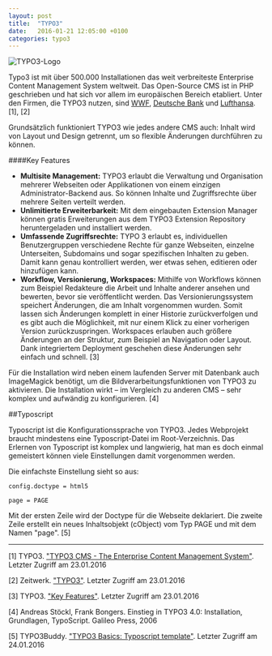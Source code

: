 ```yaml
---
layout: post
title:  "TYPO3"
date:   2016-01-21 12:05:00 +0100
categories: typo3
---
```


![TYPO3-Logo](http://www.typo3-probleme.de/wp-content/uploads/2015/01/typo3_signet.png)

Typo3 ist mit über 500.000 Installationen das weit verbreiteste Enterprise Content Management System weltweit. Das Open-Source CMS ist in PHP geschrieben und hat sich vor allem im europäischen Bereich etabliert. Unter den Firmen, die TYPO3 nutzen, sind [WWF](http://www.worldwildlife.org/), [Deutsche Bank](https://www.db.com/index_e.htm) und [Lufthansa](http://www.lufthansa.com/online/portal/lh/at/homepage).[1], [2]

Grundsätzlich funktioniert TYPO3 wie jedes andere CMS auch: Inhalt wird von Layout und Design getrennt, um so flexible Änderungen durchführen zu können.

####Key Features

* **Multisite Management:** TYPO3 erlaubt die Verwaltung und Organisation mehrerer Webseiten oder Applikationen von einem einzigen Administrator-Backend aus. So können Inhalte und Zugriffsrechte über mehrere Seiten verteilt werden.
* **Unlimitierte Erweiterbarkeit:** Mit dem eingebauten Extension Manager können gratis Erweiterungen aus dem TYPO3 Extension Repository heruntergeladen und installiert werden.
* **Umfassende Zugriffsrechte:** TYPO 3 erlaubt es, individuellen Benutzergruppen verschiedene Rechte für ganze Webseiten, einzelne Unterseiten, Subdomains und sogar spezifischen Inhalten zu geben. Damit kann genau kontrolliert werden, wer etwas sehen, editieren oder hinzufügen kann.
* **Workflow, Versionierung, Workspaces:** Mithilfe von Workflows können zum Beispiel Redakteure die Arbeit und Inhalte anderer ansehen und bewerten, bevor sie veröffentlicht werden. 
Das Versionierungssystem speichert Änderungen, die am Inhalt vorgenommen wurden. Somit lassen sich Änderungen komplett in einer Historie zurückverfolgen und es gibt auch die Möglichkeit, mit nur einem Klick zu einer vorherigen Version zurückzuspringen.
Workspaces erlauben auch größere Änderungen an der Struktur, zum Beispiel an Navigation oder Layout. Dank integriertem Deployment geschehen diese Änderungen sehr einfach und schnell. [3]

Für die Installation wird neben einem laufenden Server mit Datenbank auch ImageMagick benötigt, um die Bildverarbeitungsfunktionen von TYPO3 zu aktivieren.
Die Installation wirkt – im Vergleich zu anderen CMS – sehr komplex und aufwändig zu konfigurieren. [4]


##Typoscript

Typoscript ist die Konfigurationssprache von TYPO3. Jedes Webprojekt braucht mindestens eine Typoscript-Datei im Root-Verzeichnis. Das Erlernen von Typoscript ist komplex und langwierig, hat man es doch einmal gemeistert können viele Einstellungen damit vorgenommen werden.

Die einfachste Einstellung sieht so aus:

```
config.doctype = html5

page = PAGE
```

Mit der ersten Zeile wird der Doctype für die Webseite deklariert. Die zweite Zeile erstellt ein neues Inhaltsobjekt (cObject) vom Typ PAGE und mit dem Namen "page". [5]



***

[1] TYPO3. ["TYPO3 CMS - The Enterprise Content Management System"](https://typo3.org/typo3-cms/overview/). Letzter Zugriff am 23.01.2016

[2] Zeitwerk. ["TYPO3"](http://www.zeitwerk.com/typo3-about.html). Letzter Zugriff am 23.01.2016

[3] TYPO3. ["Key Features"](https://typo3.org/typo3-cms/key-features/). Letzter Zugriff am 23.01.2016

[4] Andreas Stöckl, Frank Bongers. Einstieg in TYPO3 4.0: Installation, Grundlagen, TypoScript. Galileo Press, 2006

[5] TYPO3Buddy. ["TYPO3 Basics: Typoscript template"](http://typo3buddy.com/the-basics/the-main-typoscript-template/). Letzter Zugriff am 24.01.2016